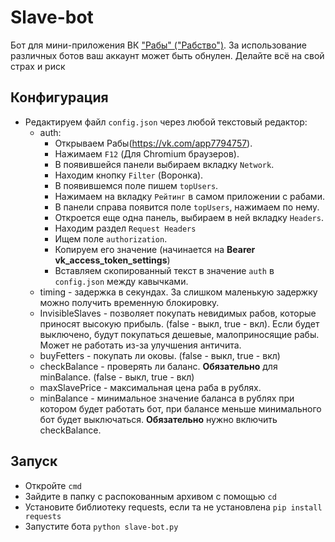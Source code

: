 # Slave-bot

Бот для мини-приложения ВК ["Рабы" ("Рабство")](https://vk.com/app7794757).
За использование различных ботов ваш аккаунт может быть обнулен. Делайте всё на свой страх и риск

## Конфигурация

- Редактируем файл `config.json` через любой текстовый редактор:
  - auth:
    - Открываем Рабы(https://vk.com/app7794757).
    - Нажимаем `F12` (Для Chromium браузеров).
    - В появившейся панели выбираем вкладку `Network`.
    - Находим кнопку `Filter` (Воронка).
    - В появившемся поле пишем `topUsers`.
    - Нажимаем на вкладку `Рейтинг` в самом приложении с рабами.
    - В панели справа появится поле `topUsers`, нажимаем по нему.
    - Откроется еще одна панель, выбираем в ней вкладку `Headers`.
    - Находим раздел `Request Headers`
    - Ищем поле `authorization`.
    - Копируем его значение (начинается на **Bearer vk_access_token_settings**)
    - Вставляем скопированный текст в значение `auth` в `config.json` между кавычками.
  - timing - задержка в секундах. За слишком маленькую задержку можно получить временную блокировку.
  - InvisibleSlaves - позволяет покупать невидимых рабов, которые приносят высокую прибыль. (false - выкл, true - вкл). Если будет выключено, будут покупаться дешевые, малоприносящие рабы. Может не работать из-за улучшения античита.
  - buyFetters - покупать ли оковы. (false - выкл, true - вкл)
  - checkBalance - проверять ли баланс. **Обязательно** для minBalance. (false - выкл, true - вкл)
  - maxSlavePrice - максимальная цена раба в рублях.
  - minBalance - минимальное значение баланса в рублях при котором будет работать бот, при балансе меньше минимального бот будет выключаться. **Обязательно** нужно включить checkBalance.

## Запуск

- Откройте `cmd`
- Зайдите в папку с распокованным архивом с помощью `cd`
- Установите библиотеку requests, если та не установлена `pip install requests`
- Запустите бота `python slave-bot.py`
